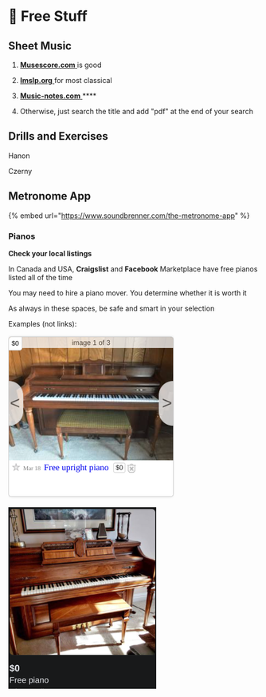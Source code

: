 # 💸 Free Stuff

## Sheet Music

1. [**Musescore.com** ](https://Musescore.com%20)is good 

2. [**Imslp.org** ](https://imslp.org)for most classical 

3. [**Music-notes.com** ](https://music-notes.com)\*\*\*\*

4. Otherwise, just search the title and add "pdf" at the end of your search

## Drills and Exercises

Hanon

Czerny



## Metronome App

{% embed url="https://www.soundbrenner.com/the-metronome-app" %}

### Pianos

**Check your local listings**

In Canada and USA, **Craigslist** and **Facebook** Marketplace have free pianos listed all of the time 

You may need to hire a piano mover. You determine whether it is worth it

As always in these spaces, be safe and smart in your selection

Examples \(not links\):

![](../.gitbook/assets/image%20%2841%29.png)

![](../.gitbook/assets/image%20%2835%29.png)

